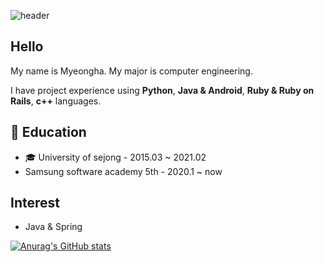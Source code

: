 
<!--
**SHINMH/SHINMH** is a ✨ _special_ ✨ repository because its `README.md` (this file) appears on your GitHub profile.

Here are some ideas to get you started:

- 🔭 I’m currently working on ...
- 🌱 I’m currently learning ...
- 👯 I’m looking to collaborate on ...
- 🤔 I’m looking for help with ...
- 💬 Ask me about ...
- 📫 How to reach me: ...
- 😄 Pronouns: ...
- ⚡ Fun fact: ...
-->
![header](https://capsule-render.vercel.app/api?type=wave&color=E3A6AE&height=300&section=header&text=Shin%20Myeongha&fontSize=90)

## Hello
My name is Myeongha. My major is computer engineering.

I have project experience using **Python**, **Java & Android**, **Ruby & Ruby on Rails**, **c++** languages. 

## :page_facing_up: Education
- :mortar_board: University of sejong - 2015.03 ~ 2021.02 
- Samsung software academy 5th - 2020.1 ~ now
## Interest
- Java & Spring 


[![Anurag's GitHub stats](https://github-readme-stats.vercel.app/api?username=shinmh&show_icons=true&title_color=ffffff&icon_color=2c3e50&text_color=ffffff&bg_color=0,e55d87,5fc3e4)](https://github.com/anuraghazra/github-readme-stats)